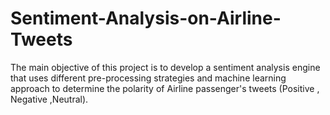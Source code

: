 # Sentiment-Analysis-on-Airline-Tweets
The main objective of this project is to develop a sentiment analysis engine that uses different pre-processing strategies and machine learning approach to determine the polarity of Airline passenger's tweets (Positive , Negative ,Neutral).

